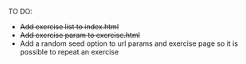 
TO DO:
- ~~Add exercise list to index.html~~
- ~~Add exercise param to exercise.html~~
- Add a random seed option to url params and exercise page so it is possible to repeat an exercise
